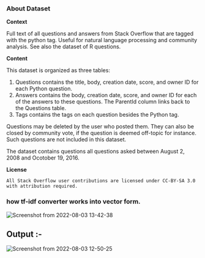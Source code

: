 ### About Dataset

<b> Context </b>

Full text of all questions and answers from Stack Overflow that are tagged with the python tag. Useful for natural language processing and community analysis. See also the dataset of R questions.

<b> Content</b>

This dataset is organized as three tables:

   1. Questions contains the title, body, creation date, score, and owner ID for each Python question.
   2. Answers contains the body, creation date, score, and owner ID for each of the answers to these questions. The ParentId column links back to the Questions table.
   3. Tags contains the tags on each question besides the Python tag.

Questions may be deleted by the user who posted them. They can also be closed by community vote, if the question is deemed off-topic for instance. Such questions are not included in this dataset.

The dataset contains questions all questions asked between August 2, 2008 and Ocotober 19, 2016.

<b> License </b>

    All Stack Overflow user contributions are licensed under CC-BY-SA 3.0 with attribution required.


### how tf-idf converter works into vector form.

![Screenshot from 2022-08-03 13-42-38](https://user-images.githubusercontent.com/51665663/182558740-ad2831a8-54e5-4052-ad8e-82bf6a6647ad.png)


## Output :-


![Screenshot from 2022-08-03 12-50-25](https://user-images.githubusercontent.com/51665663/182556964-e42ebef6-ba04-47e5-9325-6e200a0cb61b.png)
